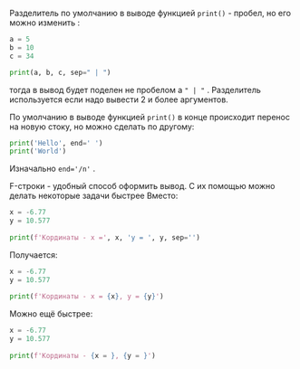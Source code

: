 
Разделитель по умолчанию в выводе функцией `print()` - пробел,
но его можно изменить :
```python 
a = 5
b = 10
c = 34

print(a, b, c, sep=" | ")
```
тогда в вывод будет поделен не пробелом а `" | "` . 
Разделитель используется если надо вывести 2 и более аргументов.

По умолчанию в выводе функцией `print()` в конце происходит перенос на новую стоку, но можно сделать по другому:
```python
print('Hello', end=' ')
print('World')
```
Изначально `end='/n'` .
 
 
F-строки - удобный способ оформить вывод.
С их помощью можно делать некоторые задачи быстрее
Вместо:
```python
x = -6.77  
y = 10.577  
  
print(f'Кординаты - x =', x, 'y = ', y, sep='')
```
Получается:
```python
x = -6.77  
y = 10.577  
  
print(f'Кординаты - x = {x}, y = {y}')
```
Можно ещё быстрее:
```python
x = -6.77  
y = 10.577  
  
print(f'Кординаты - {x = }, {y = }')
```

